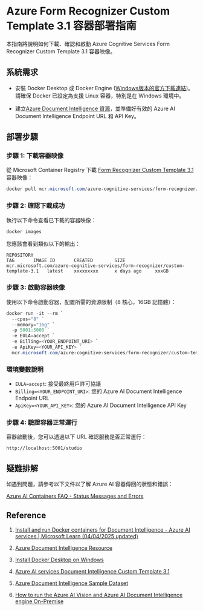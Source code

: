 # Azure Form Recognizer Custom Template 3.1 容器部署指南

本指南將說明如何下載、確認和啟動 Azure Cognitive Services Form Recognizer Custom Template 3.1 容器映像。

## 系統需求

- 安裝 Docker Desktop 或 Docker Engine ([Windows版本的官方下載連結](https://learn.microsoft.com/en-us/azure/ai-services/document-intelligence/containers/install-run?view=doc-intel-4.0.0&tabs=custom))。請確保 Docker 已設定為支援 Linux 容器，特別是在 Windows 環境中。

- 建立[Azure Document Intelligence 資源](https://portal.azure.com/#create/Microsoft.CognitiveServicesFormRecognizer)，並準備好有效的 Azure AI Document Intelligence Endpoint URL 和 API Key。

## 部署步驟

### 步驟 1: 下載容器映像

從 Microsoft Container Registry 下載 [Form Recognizer Custom Template 3.1](https://mcr.microsoft.com/en-us/artifact/mar/azure-cognitive-services/form-recognizer/custom-template-3.1/tags) 容器映像：

```powershell
docker pull mcr.microsoft.com/azure-cognitive-services/form-recognizer/custom-template-3.1:latest
```

### 步驟 2: 確認下載成功

執行以下命令查看已下載的容器映像：

```powershell
docker images
```

您應該會看到類似以下的輸出：

```
REPOSITORY                                                               TAG       IMAGE ID       CREATED        SIZE
mcr.microsoft.com/azure-cognitive-services/form-recognizer/custom-template-3.1   latest    xxxxxxxxx      x days ago     xxxGB
```

### 步驟 3: 啟動容器映像

使用以下命令啟動容器，配置所需的資源限制（8 核心，16GB 記憶體）：

```powershell
docker run -it --rm `
  --cpus="8" `
  --memory="16g" `
  -p 5001:5000 `
  -e EULA=accept `
  -e Billing=<YOUR_ENDPOINT_URI> `
  -e ApiKey=<YOUR_API_KEY> `
  mcr.microsoft.com/azure-cognitive-services/form-recognizer/custom-template-3.1:latest
```

### 環境變數說明

- `EULA=accept`: 接受最終用戶許可協議
- `Billing=<YOUR_ENDPOINT_URI>`: 您的 Azure AI Document Intelligence Endpoint URL
- `ApiKey=<YOUR_API_KEY>`: 您的 Azure AI Document Intelligence API Key

### 步驟 4: 驗證容器正常運行

容器啟動後，您可以透過以下 URL 確認服務是否正常運行：

```
http://localhost:5001/studio
```

## 疑難排解

如遇到問題，請參考以下文件以了解 Azure AI 容器傳回的狀態和錯誤：

[Azure AI Containers FAQ - Status Messages and Errors](https://learn.microsoft.com/en-us/azure/ai-services/containers/container-faq#what-status-messages-and-errors-do-azure-ai-containers-return)

## Reference

1. [Install and run Docker containers for Document Intelligence - Azure AI services | Microsoft Learn (04/04/2025 updated)](https://learn.microsoft.com/en-us/azure/ai-services/document-intelligence/containers/install-run?view=doc-intel-4.0.0&tabs=custom)

2. [Azure Document Intelligence Resource](https://portal.azure.com/#create/Microsoft.CognitiveServicesFormRecognizer)

3. [Install Docker Desktop on Windows](https://docs.docker.com/desktop/setup/install/windows-install/)

4. [Azure AI services Document Intelligence Custom Template 3.1](https://mcr.microsoft.com/en-us/artifact/mar/azure-cognitive-services/form-recognizer/custom-template-3.1/tags)

5. [Azure Document Intelligence Sample Dataset](https://github.com/Azure-Samples/cognitive-services-REST-api-samples/tree/master/curl/form-recognizer)

6. [How to run the Azure AI Vision and Azure AI Document Intelligence engine On-Premise](https://www.capturebites.com/metaserver/help/acv-afr-on-premise/)